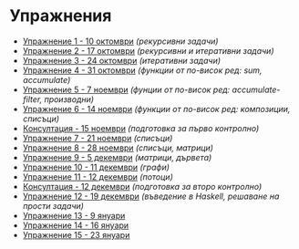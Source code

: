 Упражнения
==========

* [Упражнение 1 - 10 октомври](01/) _(рекурсивни задачи)_
* [Упражнение 2 - 17 октомври](02/) _(рекурсивни и итеративни задачи)_
* [Упражнение 3 - 24 октомври](03/) _(итеративни задачи)_
* [Упражнение 4 - 31 октомври](04/) _(функции от по-висок ред: sum, accumulate)_
* [Упражнение 5 - 7 ноември](05/) _(фунции от по-висок ред: accumulate-filter, производни)_
* [Упражнение 6 - 14 ноември](06/) _(функции от по-висок ред: композиции, списъци)_
* [Консултация - 15 ноември](extra-01/) _(подготовка за първо контролно)_
* [Упражнение 7 - 21 ноември](07/) _(списъци)_
* [Упражнение 8 - 28 ноември](08/) _(списъци, матрици)_
* [Упражнение 9 - 5 декември](09/) _(матрици, дървета)_
* [Упражнение 10 - 11 декември](10/) _(графи)_
* [Упражнение 11 - 12 декември](11/) _(потоци)_
* [Консултация - 12 декември](extra-02/) _(подготовка за второ контролно)_
* [Упражнение 12 - 19 декември](12/) _(въведение в Haskell, решаване на прости задачи)_
* [Упражнение 13 - 9 януари](13/)
* [Упражнение 14 - 16 януари](14/)
* [Упражнение 15 - 23 януари](15/)
